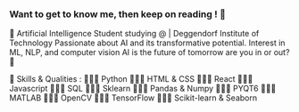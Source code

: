 ### Want to get to know me, then keep on reading ! 👋

🎯 Artificial Intelligence Student studying @ | Deggendorf Institute of Technology Passionate about AI and its transformative potential. Interest in ML, NLP, and computer vision AI is the future of tomorrow are you in or out? 🤖

🧠 Skills & Qualities : 🧑🏻‍💻 Python 🧑🏻‍💻 HTML & CSS 🧑🏻‍💻 React 🧑🏻‍💻 Javascript 🧑🏻‍💻 SQL 🧑🏻‍💻 Sklearn 🧑🏻‍💻 Pandas & Numpy 🧑🏻‍💻 PYQT6 🧑🏻‍💻 MATLAB 🧑🏻‍💻 OpenCV 🧑🏻‍💻 TensorFlow 🧑🏻‍💻 Scikit-learn & Seaborn
